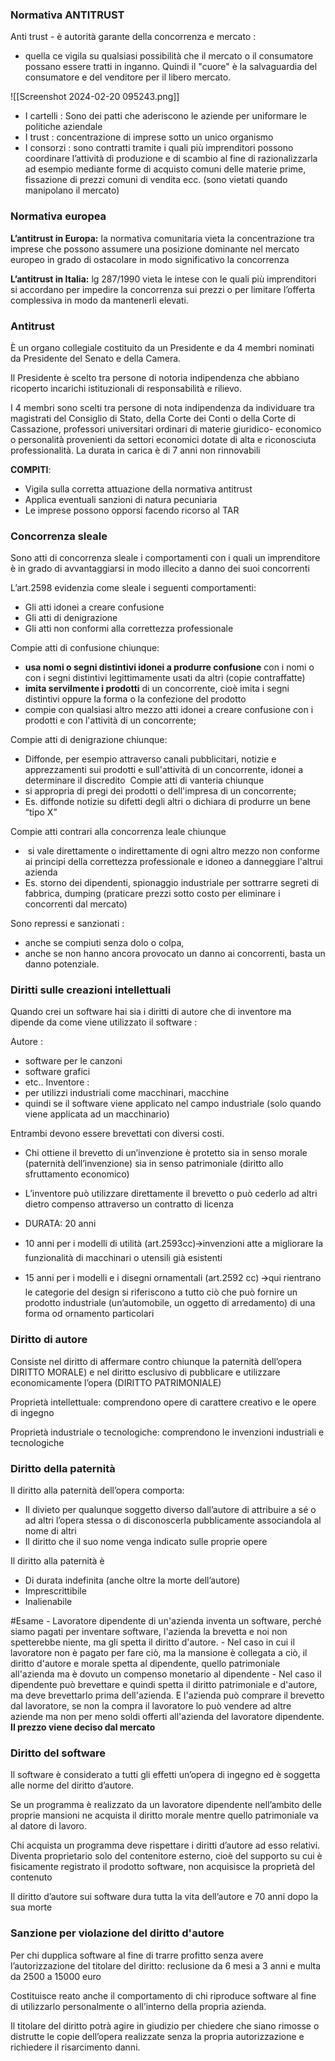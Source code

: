 ### Normativa ANTITRUST

Anti trust - è autorità garante della concorrenza e mercato : 
- quella ce vigila su qualsiasi possibilità che il mercato o il consumatore possano essere tratti in inganno. Quindi il "cuore" è la salvaguardia del consumatore e del venditore per il libero mercato.

![[Screenshot 2024-02-20 095243.png]]

- I cartelli : Sono dei patti che aderiscono le aziende per uniformare le politiche aziendale
- I trust : concentrazione di imprese sotto un unico organismo
- I consorzi : sono contratti tramite i quali più imprenditori possono coordinare l’attività di produzione e di scambio al fine di razionalizzarla ad esempio mediante forme di acquisto comuni delle materie prime, fissazione di prezzi comuni di vendita ecc. (sono vietati quando manipolano il mercato)
### Normativa europea

**L’antitrust in Europa:** la normativa comunitaria vieta la concentrazione tra imprese che possono assumere una posizione dominante nel mercato europeo in grado di ostacolare in modo significativo la concorrenza

**L’antitrust in Italia:** lg 287/1990 vieta le intese con le quali più imprenditori si accordano per impedire la concorrenza sui prezzi o per limitare l’offerta complessiva in modo da mantenerli elevati.

### Antitrust

È un organo collegiale costituito da un Presidente e da 4 membri nominati da Presidente del Senato e della Camera.

Il Presidente è scelto tra persone di notoria indipendenza che abbiano ricoperto incarichi istituzionali di responsabilità e rilievo.

I 4 membri sono scelti tra persone di nota indipendenza da individuare tra magistrati del Consiglio di Stato, della Corte dei Conti o della Corte di Cassazione, professori universitari ordinari di materie giuridico- economico o personalità provenienti da settori economici dotate di alta e riconosciuta professionalità.
La durata in carica è di 7 anni non rinnovabili

**COMPITI**:
- Vigila sulla corretta attuazione della normativa antitrust 
- Applica eventuali sanzioni di natura pecuniaria 
- Le imprese possono opporsi facendo ricorso al TAR
### Concorrenza sleale

Sono atti di concorrenza sleale i comportamenti con i quali un imprenditore è in grado di avvantaggiarsi in modo illecito a danno dei suoi concorrenti

L’art.2598 evidenzia come sleale i seguenti comportamenti:
- Gli atti idonei a creare confusione
- Gli atti di denigrazione
- Gli atti non conformi alla correttezza professionale

Compie atti di confusione chiunque:
- **usa nomi o segni distintivi idonei a produrre confusione** con i nomi o con i segni distintivi legittimamente usati da altri (copie contraffatte)
- **imita servilmente i prodotti** di un concorrente, cioè imita i segni distintivi oppure la forma o la confezione del prodotto
- compie con qualsiasi altro mezzo atti idonei a creare confusione con i prodotti e con l'attività di un concorrente;

Compie atti di denigrazione chiunque:
- Diffonde, per esempio attraverso canali pubblicitari, notizie e apprezzamenti sui prodotti e sull'attività di un concorrente, idonei a determinare il discredito 
Compie atti di vanteria chiunque
- si appropria di pregi dei prodotti o dell'impresa di un concorrente; 
- Es. diffonde notizie su difetti degli altri o dichiara di produrre un bene “tipo X”

Compie atti contrari alla concorrenza leale chiunque
-  si vale direttamente o indirettamente di ogni altro mezzo non conforme ai principi della correttezza professionale e idoneo a danneggiare l'altrui azienda
- Es. storno dei dipendenti, spionaggio industriale per sottrarre segreti di fabbrica, dumping (praticare prezzi sotto costo per eliminare i concorrenti dal mercato)

Sono repressi e sanzionati :
- anche se compiuti senza dolo o colpa,
- anche se non hanno ancora provocato un danno ai concorrenti, basta un danno potenziale.
### Diritti sulle creazioni intellettuali

Quando crei un software hai sia i diritti di autore che di inventore ma dipende da come viene utilizzato il software : 

Autore : 
- software per le canzoni
- software grafici
- etc..
Inventore : 
- per utilizzi industriali come macchinari, macchine
- quindi se il software viene applicato nel campo industriale (solo quando viene applicata ad un macchinario)

Entrambi devono essere brevettati con diversi costi.

- Chi ottiene il brevetto di un’invenzione è protetto sia in senso morale (paternità dell’invenzione) sia in senso patrimoniale (diritto allo sfruttamento economico)
- L’inventore può utilizzare direttamente il brevetto o può cederlo ad altri dietro compenso attraverso un contratto di licenza
- DURATA: 20 anni

- 10 anni per i modelli di utilità (art.2593cc)🡪invenzioni atte a migliorare la funzionalità di macchinari o utensili già esistenti    
- 15 anni per i modelli e i disegni ornamentali (art.2592 cc) 🡪qui rientrano le categorie del design si riferiscono a tutto ciò che può fornire un prodotto industriale (un’automobile, un oggetto di arredamento) di una forma od ornamento particolari
### Diritto di autore

Consiste nel diritto di affermare contro chiunque la paternità dell’opera DIRITTO MORALE) e nel diritto esclusivo di pubblicare e utilizzare economicamente l’opera (DIRITTO PATRIMONIALE)

Proprietà intellettuale: comprendono opere di carattere creativo e le opere di ingegno

Proprietà industriale o tecnologiche: comprendono le invenzioni industriali e tecnologiche
### Diritto della paternità

Il diritto alla paternità dell’opera comporta:

- Il divieto per qualunque soggetto diverso dall’autore di attribuire a sé o ad altri l’opera stessa o di disconoscerla pubblicamente associandola al nome di altri 
- Il diritto che il suo nome venga indicato sulle proprie opere

Il diritto alla paternità è
- Di durata indefinita (anche oltre la morte dell’autore)
- Imprescrittibile
- Inalienabile

#Esame 
	- Lavoratore dipendente di un'azienda inventa un software, perché siamo pagati per inventare software, l'azienda la brevetta e noi non spetterebbe niente, ma gli spetta il diritto d'autore.
	- Nel caso in cui il lavoratore non è pagato per fare ciò, ma la mansione è collegata a ciò, il diritto d'autore e morale spetta al dipendente, quello patrimoniale all'azienda ma è dovuto un compenso monetario al dipendente
	- Nel caso il dipendente può brevettare e quindi spetta il diritto patrimoniale e d'autore, ma deve brevettarlo prima dell'azienda. E l'azienda può comprare il brevetto dal lavoratore, se non la compra il lavoratore lo può vendere ad altre aziende ma non per meno soldi offerti all'azienda del lavoratore dipendente. **Il prezzo viene deciso dal mercato**
### Diritto del software

Il software è considerato a tutti gli effetti un’opera di ingegno ed è soggetta alle norme del diritto d’autore.

Se un programma è realizzato da un lavoratore dipendente nell’ambito delle proprie mansioni ne acquista il diritto morale mentre quello patrimoniale va al datore di lavoro.

Chi acquista un programma deve rispettare i diritti d’autore ad esso relativi. Diventa proprietario solo del contenitore esterno, cioè del supporto su cui è fisicamente registrato il prodotto software, non acquisisce la proprietà del contenuto  

Il diritto d’autore sui software dura tutta la vita dell’autore e 70 anni dopo la sua morte
### Sanzione per violazione del diritto d'autore

Per chi dupplica software al fine di trarre profitto senza avere l’autorizzazione del titolare del diritto: reclusione da 6 mesi a 3 anni e multa da 2500 a 15000 euro

Costituisce reato anche il comportamento di chi riproduce software al fine di utilizzarlo personalmente o all’interno della propria azienda. 

Il titolare del diritto potrà agire in giudizio per chiedere che siano rimosse o distrutte le copie dell’opera realizzate senza la propria autorizzazione e richiedere il risarcimento danni.

